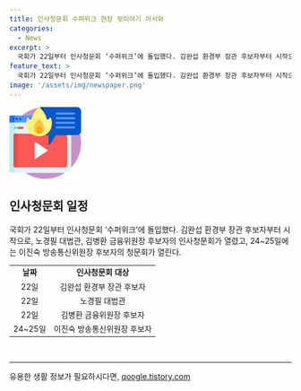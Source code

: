 ```yaml
---
title: 인사청문회 수퍼위크 현장 뒷이야기 어서와
categories:
  - News
excerpt: >
  국회가 22일부터 인사청문회 ‘수퍼위크’에 돌입했다. 김완섭 환경부 장관 후보자부터 시작으로, 노경필 대법관과 김병환 금융위원장 후보자의 청문회가 이어졌다. 다가올 24~25일에는 이진숙 방송통신위원장 후보자의 청문회가 예정되어 있다. (출처: 뉴스1)
feature_text: >
  국회가 22일부터 인사청문회 ‘수퍼위크’에 돌입했다. 김완섭 환경부 장관 후보자부터 시작으로, 노경필 대법관과 김병환 금융위원장 후보자의 청문회가 이어졌다. 다가올 24~25일에는 이진숙 방송통신위원장 후보자의 청문회가 예정되어 있다. (출처: 뉴스1)
image: '/assets/img/newspaper.png'
---
```


<p><img src="/assets/img/news.png" alt="rentncar 속보" /></p>

<h2 data-ke-size="size26">인사청문회 일정</h2>

<p data-ke-size="size16">국회가 22일부터 인사청문회 ‘수퍼위크’에 돌입했다. 김완섭 환경부 장관 후보자부터 시작으로, 노경필 대법관, 김병환 금융위원장 후보자의 인사청문회가 열렸고, 24~25일에는 이진숙 방송통신위원장 후보자의 청문회가 열린다.</p>

<table>
  <tr>
    <td style="text-align: center; height: 17px;"><b>날짜</b></td>
    <td style="text-align: center; height: 17px;"><b>인사청문회 대상</b></td>
  </tr>
  <tr>
    <td style="text-align: center; height: 17px;">22일</td>
    <td style="text-align: center; height: 17px;">김완섭 환경부 장관 후보자</td>
  </tr>
  <tr>
    <td style="text-align: center; height: 17px;">22일</td>
    <td style="text-align: center; height: 17px;">노경필 대법관</td>
  </tr>
  <tr>
    <td style="text-align: center; height: 17px;">22일</td>
    <td style="text-align: center; height: 17px;">김병환 금융위원장 후보자</td>
  </tr>
  <tr>
    <td style="text-align: center; height: 17px;">24~25일</td>
    <td style="text-align: center; height: 17px;">이진숙 방송통신위원장 후보자</td>
  </tr>
</table>

<p data-ke-size="size16">&nbsp;</p>

<hr>
유용한 생활 정보가 필요하시다면, <a href="https://qoogle.tistory.com" rel="dofollow">qoogle.tistory.com</a>


